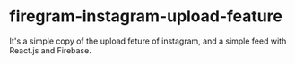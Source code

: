 # firegram-instagram-upload-feature
It's a simple copy of the upload feture of instagram, and a simple feed with React.js and Firebase.
